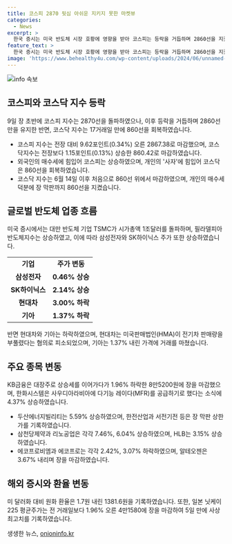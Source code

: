 ```yaml
---
title: 코스피 2870 뒷심 아쉬운 지키지 못한 마켓뷰
categories:
  - News
excerpt: >
  한국 증시는 미국 반도체 시장 호황에 영향을 받아 코스피는 등락을 거듭하며 2860선을 지켰고, 코스닥은 17일 만에 860선을 회복했다. 삼성전자와 SK하이닉스 주가는 상승세를 보였으나 현대차와 기아는 하락했다. 외국인의 매수세와 반도체 업종의 호황이 시장에 긍정적인 영향을 미치고 있으며, 일본 닛케이 지수도 사상 최고치를 기록했다.
feature_text: >
  한국 증시는 미국 반도체 시장 호황에 영향을 받아 코스피는 등락을 거듭하며 2860선을 지켰고, 코스닥은 17일 만에 860선을 회복했다. 삼성전자와 SK하이닉스 주가는 상승세를 보였으나 현대차와 기아는 하락했다. 외국인의 매수세와 반도체 업종의 호황이 시장에 긍정적인 영향을 미치고 있으며, 일본 닛케이 지수도 사상 최고치를 기록했다.
image: 'https://www.behealthy4u.com/wp-content/uploads/2024/06/unnamed-file.png'
---
```


<p><img src="https://www.behealthy4u.com/wp-content/uploads/2024/06/unnamed-file.png" alt="info 속보" /></p>

<h2 data-ke-size="size26">코스피와 코스닥 지수 등락</h2>

<p data-ke-size="size16">9일 장 초반에 코스피 지수는 2870선을 돌파하였으나, 이후 등락을 거듭하며 2860선만을 유지한 반면, 코스닥 지수는 17거래일 만에 860선을 회복하였습니다.</p>

<ul>
  <li>코스피 지수는 전장 대비 9.62포인트(0.34%) 오른 2867.38로 마감했으며, 코스닥지수는 전장보다 1.15포인트(0.13%) 상승한 860.42로 마감하였습니다.</li>
  <li>외국인의 매수세에 힘입어 코스피는 상승하였으며, 개인의 '사자'에 힘입어 코스닥은 860선을 회복하였습니다.</li>
  <li>코스닥 지수는 6월 14일 이후 처음으로 860선 위에서 마감하였으며, 개인의 매수세 덕분에 장 막판까지 860선을 지켰습니다.</li>
</ul>

<h2 data-ke-size="size26">글로벌 반도체 업종 흐름</h2>

<p data-ke-size="size16">미국 증시에서는 대만 반도체 기업 TSMC가 시가총액 1조달러를 돌파하며, 필라델피아반도체지수는 상승하였고, 이에 따라 삼성전자와 SK하이닉스 주가 또한 상승하였습니다.</p>

<table>
  <tr>
    <td style="text-align: center; height: 17px;"><b>기업</b></td>
    <td style="text-align: center; height: 17px;"><b>주가 변동</b></td>
  </tr>
  <tr>
    <td style="text-align: center; height: 17px;"><b>삼성전자</b></td>
    <td style="text-align: center; height: 17px;"><b>0.46% 상승</b></td>
  </tr>
  <tr>
    <td style="text-align: center; height: 17px;"><b>SK하이닉스</b></td>
    <td style="text-align: center; height: 17px;"><b>2.14% 상승</b></td>
  </tr>
  <tr>
    <td style="text-align: center; height: 17px;"><b>현대차</b></td>
    <td style="text-align: center; height: 17px;"><b>3.00% 하락</b></td>
  </tr>
  <tr>
    <td style="text-align: center; height: 17px;"><b>기아</b></td>
    <td style="text-align: center; height: 17px;"><b>1.37% 하락</b></td>
  </tr>
</table>

<p data-ke-size="size16">반면 현대차와 기아는 하락하였으며, 현대차는 미국판매법인(HMA)이 전기차 판매량을 부풀렸다는 혐의로 피소되었으며, 기아는 1.37% 내린 가격에 거래를 마쳤습니다.</p>

<h2 data-ke-size="size26">주요 종목 변동</h2>

<p data-ke-size="size16">KB금융은 대장주로 상승세를 이어가다가 1.96% 하락한 8만5200원에 장을 마감했으며, 한화시스템은 사우디아라비아에 다기능 레이다(MFR)를 공급하기로 했다는 소식에 4.37% 상승하였습니다.</p>

<ul>
  <li>두산에너지빌리티는 5.59% 상승하였으며, 한전산업과 서전기전 등은 장 막판 상한가를 기록하였습니다.</li>
  <li>삼천당제약과 리노공업은 각각 7.46%, 6.04% 상승하였으며, HLB는 3.15% 상승하였습니다.</li>
  <li>에코프로비엠과 에코프로는 각각 2.42%, 3.07% 하락하였으며, 알테오젠은 3.67% 내리며 장을 마감하였습니다.</li>
</ul>

<h2 data-ke-size="size26">해외 증시와 환율 변동</h2>

<p data-ke-size="size16">미 달러화 대비 원화 환율은 1.7원 내린 1381.6원을 기록하였습니다. 또한, 일본 닛케이225 평균주가는 전 거래일보다 1.96% 오른 4만1580에 장을 마감하여 5일 만에 사상 최고치를 기록하였습니다.</p>
생생한 뉴스, <a href="https://onioninfo.kr" rel="dofollow">onioninfo.kr</a>


